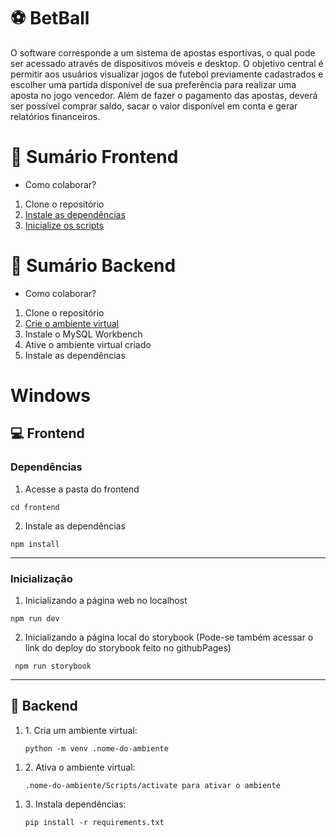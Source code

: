 # ⚽ BetBall

<p>
O software corresponde a um sistema de apostas esportivas, o qual pode ser acessado através de dispositivos móveis e desktop. O objetivo central é permitir aos usuários visualizar jogos de futebol previamente cadastrados e escolher uma partida disponível de sua preferência para realizar uma aposta no jogo vencedor.  Além de fazer o pagamento das apostas, deverá ser possível comprar saldo, sacar o valor disponível em conta e gerar relatórios financeiros. 
</p>

# 📌 Sumário Frontend
<ul>
    <li>Como colaborar?</li>
</ul>
<ol> 
    <li>Clone o repositório</li>                                   
    <li><a href="depfront">Instale as dependências</a></li> 
    <li><a href="depfront">Inicialize os scripts</a></li>
</ol>


# 📌 Sumário Backend

<ul>
    <li>Como colaborar?</li>
</ul>
<ol> 
    <li>Clone o repositório</li>           
    <li> <a href="#">Crie o ambiente virtual</a></li>           
    <li>Instale o MySQL Workbench</li>      
    <li>Ative o ambiente virtual criado</li>      
    <li>Instale as dependências</li>      
</ol>



# Windows

## 💻 Frontend

<div id="depfront">

### Dependências

   1. Acesse a pasta do frontend

    cd frontend

   2. Instale as dependências

    npm install

</div>

----

<div id="initfront">

### Inicialização

   1. Inicializando a página web no localhost

    npm run dev

   2. Inicializando a página local do storybook (Pode-se também acessar o link do deploy do storybook feito no githubPages)

     npm run storybook

</div>

---
## 💼 Backend

<div id="ambiente-virtual">

<ol>
    <li>1. Cria um ambiente virtual:</li>

    python -m venv .nome-do-ambiente

</ol>
<ol>
    <li>2. Ativa o ambiente virtual:</li>

    .nome-do-ambiente/Scripts/activate para ativar o ambiente
    
</ol>
<ol>
    <li>3. Instala dependências:</li>

    pip install -r requirements.txt
</ol>
</div>